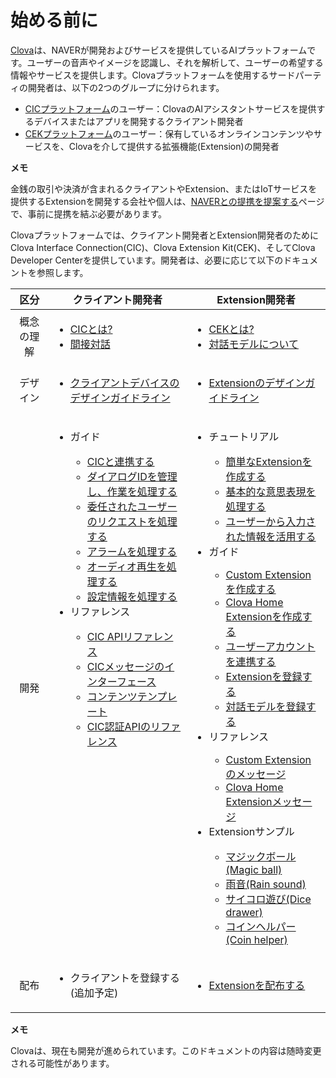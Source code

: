 # 始める前に

<a target="_blank" href="http://clova.ai">Clova</a>は、NAVERが開発およびサービスを提供しているAIプラットフォームです。ユーザーの音声やイメージを認識し、それを解析して、ユーザーの希望する情報やサービスを提供します。Clovaプラットフォームを使用するサードパーティの開発者は、以下の2つのグループに分けられます。

* [CICプラットフォーム](/CIC/CIC_Overview.md#WhatisCIC)のユーザー：ClovaのAIアシスタントサービスを提供するデバイスまたはアプリを開発するクライアント開発者
* [CEKプラットフォーム](/CEK/CEK_Overview.md#WhatisCEK)のユーザー：保有しているオンラインコンテンツやサービスを、Clovaを介して提供する拡張機能(Extension)の開発者

<div class="note">
  <p><strong>メモ</strong></p>
  <p>金銭の取引や決済が含まれるクライアントやExtension、またはIoTサービスを提供するExtensionを開発する会社や個人は、<a target="_blank" href="https://www.navercorp.com/ko/company/proposalRegister.nhn">NAVERとの提携を提案する</a>ページで、事前に提携を結ぶ必要があります。</p>
</div>

Clovaプラットフォームでは、クライアント開発者とExtension開発者のためにClova Interface Connection(CIC)、Clova Extension Kit(CEK)、そしてClova Developer Centerを提供しています。開発者は、必要に応じて以下のドキュメントを参照します。

<table>
  <thead>
    <tr>
      <th width="12%">区分</th>
      <th width="44%">クライアント開発者</th>
      <th width="44%">Extension開発者</th>
    </tr>
  </thead>
  <tbody>
    <tr>
      <td style="text-align: center;">概念の理解</td>
      <td>
        <ul>
          <li><a href="/CIC/CIC_Overview.md#WhatisCIC">CICとは?</a></li>
          <li><a href="/CIC/CIC_Overview.md#IndirectDialogue">間接対話</a></li>
        </ul>
      </td>
      <td>
        <ul>
          <li><a href="/CEK/CEK_Overview.md#WhatisCEK">CEKとは?</a></li>
          <li><a href="/Design/Design_Guideline_For_Extension.md#DefineInteractionModel">対話モデルについて</a></li>
        </ul>
      </td>
    </tr>
    <tr>
      <td style="text-align: center;">デザイン</td>
      <td>
        <ul>
          <li><a href="/Design/Design_Guideline_For_Client_Hardware.md">クライアントデバイスのデザインガイドライン</a></li>
        </ul>
      </td>
      <td>
        <ul>
          <li><a href="/Design/Design_Guideline_For_Extension.md">Extensionのデザインガイドライン</a></li>
        </ul>
      </td>
    </tr>
    <tr>
      <td style="text-align: center;">開発</td>
      <td style="vertical-align: top;">
        <ul>
          <li>ガイド</li>
          <ul>
            <li><a href="/CIC/Guides/Interact_with_CIC.md">CICと連携する</a></li>
            <li><a href="/CIC/Guides/Implement_Client_Features.md#ManageDialogueIDAndHandleTasks">ダイアログIDを管理し、作業を処理する</a></li>
            <li><a href="/CIC/Guides/Implement_Client_Features.md#HandleDelegation">委任されたユーザーのリクエストを処理する</a></li>
            <li><a href="/CIC/Guides/Implement_Client_Features.md#HandleAlerts">アラームを処理する</a></li>
            <li><a href="/CIC/Guides/Implement_Client_Features.md#PlayAudioStream">オーディオ再生を処理する</a></li>
            <li><a href="/CIC/Guides/Implement_Client_Features.md#HandleSettings">設定情報を処理する</a></li>
          </ul>
          <li>リファレンス</li>
          <ul>
            <li><a href="/CIC/References/CIC_API.md">CIC APIリファレンス</a></li>
            <li><a href="/CIC/References/CIC_API.md#CICInterface">CICメッセージのインターフェース</a></li>
            <li><a href="/CIC/References/Content_Templates.md">コンテンツテンプレート</a></li>
            <li><a href="/CIC/References/Clova_Auth_API.md">CIC認証APIのリファレンス</a></li>
          </ul>
        </ul>
      </td>
      <td>
        <ul>
          <li>チュートリアル</li>
          <ul>
            <li><a href="/CEK/Tutorials/Build_Simple_Extension.md">簡単なExtensionを作成する</a></li>
            <li><a href="/CEK/Tutorials/Handle_Builtin_Intents.md">基本的な意思表現を処理する</a></li>
            <li><a href="/CEK/Tutorials/Use_Builtin_Type_Slots.md">ユーザーから入力された情報を活用する</a></li>
          </ul>
          <li>ガイド</li>
          <ul>
            <li><a href="/CEK/Guides/Build_Custom_Extension.md">Custom Extensionを作成する</a></li>
            <li><a href="/CEK/Guides/Build_Clova_Home_Extension.md">Clova Home Extensionを作成する</a></li>
            <li><a href="/CEK/Guides/Link_User_Account.md">ユーザーアカウントを連携する</a></li>
            <li><a href="/DevConsole/Guides/CEK/Register_Extension.md">Extensionを登録する</a></li>
            <li><a href="/DevConsole/Guides/CEK/Register_Interaction_Model.md">対話モデルを登録する</a></li>
          </ul>
          <li>リファレンス</li>
          <ul>
            <li><a href="/CEK/References/CEK_API.md#CustomExtMessage">Custom Extensionのメッセージ</a></li>
            <li><a href="/CEK/References/CEK_API.md#ClovaHomeExtMessage">Clova Home Extensionメッセージ</a></li>
          </ul>
          <li>Extensionサンプル</li>
          <ul>
            <li><a href="/CEK/Examples/Extension_Examples.md#MagicBall">マジックボール(Magic ball)</a></li>
            <li><a href="/CEK/Examples/Extension_Examples.md#RainSound">雨音(Rain sound)</a></li>
            <li><a href="/CEK/Examples/Extension_Examples.md#DiceDrawer">サイコロ遊び(Dice drawer)</a></li>
            <li><a href="/CEK/Examples/Extension_Examples.md#CoinHelper">コインヘルパー(Coin helper)</a></li>
          </ul>
        </ul>
      </td>
    </tr>
    <tr>
      <td style="text-align: center;">配布</td>
      <td>
        <ul>
          <li>クライアントを登録する(追加予定)</li>
        </ul>
      </td>
      <td>
        <ul>
          <li><a href="/DevConsole/Guides/CEK/Deploy_Extension.md">Extensionを配布する</a></li>
        </ul>
      </td>
    </tr>
  </tbody>
</table>

<div class="note">
  <p><strong>メモ</strong></p>
  <p>Clovaは、現在も開発が進められています。このドキュメントの内容は随時変更される可能性があります。</p>
</div>
